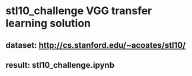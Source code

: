# stl10_challenge VGG transfer learning solution
## dataset: http://cs.stanford.edu/~acoates/stl10/
## result: stl10_challenge.ipynb
